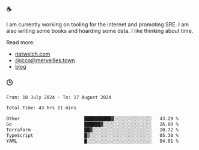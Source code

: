### ☕

I am currently working on tooling for the internet and promoting SRE. I am also writing some books and hoarding some data. I like thinking about time. 

Read more:

 - [natwelch.com](https://natwelch.com)
 - [@icco@merveilles.town](https://merveilles.town/@icco)
 - [blog](https://writing.natwelch.com)

### 🕒

<!--START_SECTION:waka-->

```txt
From: 18 July 2024 - To: 17 August 2024

Total Time: 43 hrs 11 mins

Other                        ██████████▓░░░░░░░░░░░░░░   43.29 %
Go                           ██████▓░░░░░░░░░░░░░░░░░░   26.80 %
Terraform                    ██▓░░░░░░░░░░░░░░░░░░░░░░   10.72 %
TypeScript                   █▒░░░░░░░░░░░░░░░░░░░░░░░   05.30 %
YAML                         █░░░░░░░░░░░░░░░░░░░░░░░░   04.01 %
```

<!--END_SECTION:waka-->

